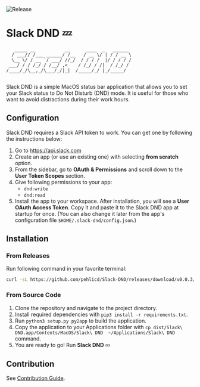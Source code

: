 ![Release](https://github.com/pehlicd/Slack-DND/actions/workflows/create-release.yaml/badge.svg?branch=main)

# Slack DND 💤

```
   _____ __           __      ____  _   ______ 
  / ___// /___ ______/ /__   / __ \/ | / / __ \
  \__ \/ / __ `/ ___/ //_/  / / / /  |/ / / / /
 ___/ / / /_/ / /__/ ,<    / /_/ / /|  / /_/ / 
/____/_/\__,_/\___/_/|_|  /_____/_/ |_/_____/  
                                            
```

Slack DND is a simple MacOS status bar application that allows you to set your Slack status to Do Not Disturb (DND) mode. 
It is useful for those who want to avoid distractions during their work hours.

## Configuration

Slack DND requires a Slack API token to work. You can get one by following the instructions below:

1. Go to https://api.slack.com
2. Create an app (or use an existing one) with selecting **from scratch** option.
3. From the sidebar, go to **OAuth & Permissions** and scroll down to the **User Token Scopes** section.
4. Give following permissions to your app:
    - `dnd:write`
    - `dnd:read`
5. Install the app to your workspace. After installation, you will see a **User OAuth Access Token**. Copy it and paste it to the Slack DND app at startup for once. (You can also change it later from the app's configuration file `$HOME/.slack-dnd/config.json`.)

## Installation

### From Releases

Run following command in your favorite terminal:

```bash
curl -sL https://github.com/pehlicd/Slack-DND/releases/download/v0.0.3/Slack.DND.tar.gz | tar -zx -C /Applications
```

### From Source Code

1. Clone the repository and navigate to the project directory.
2. Install required dependencies with `pip3 install -r requirements.txt`.
3. Run `python3 setup.py py2app` to build the application.
4. Copy the application to your Applications folder with `cp dist/Slack\ DND.app/Contents/MacOS/Slack\ DND  ~/Applications/Slack\ DND` command.
5. You are ready to go! Run **Slack DND** 💤

## Contribution

See [Contribution Guide](CONTRIBUTING.md).
